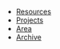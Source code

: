 * [Resources](wn.resources:index)
* [Projects](wn.projects:index)
* [Area](wn.area:index)
* [Archive](wn.archive:index)

